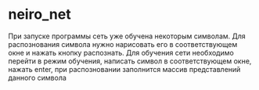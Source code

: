 # neiro_net
При запуске программы сеть уже обучена некоторым символам.
Для распознования символа нужно нарисовать его в соответствующем окне и нажать кнопку распознать.
Для обучения сети необходимо перейти в режим обучения, написать символ в соответствующем окне, нажать enter, при распозновании заполнится массив представлений данного символа
